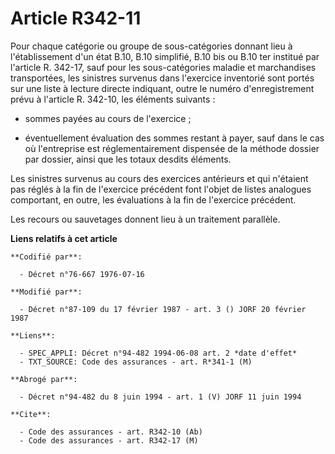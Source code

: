 # Article R342-11

Pour chaque catégorie ou groupe de sous-catégories donnant lieu à l'établissement d'un état B.10, B.10 simplifié, B.10 bis ou
B.10 ter institué par l'article R. 342-17, sauf pour les sous-catégories maladie et marchandises transportées, les sinistres
survenus dans l'exercice inventorié sont portés sur une liste à lecture directe indiquant, outre le numéro d'enregistrement
prévu à l'article R. 342-10, les éléments suivants :

- sommes payées au cours de l'exercice ;

- éventuellement évaluation des sommes restant à payer, sauf dans le cas où l'entreprise est réglementairement dispensée de
la méthode dossier par dossier, ainsi que les totaux desdits éléments.

Les sinistres survenus au cours des exercices antérieurs et qui n'étaient pas réglés à la fin de l'exercice précédent font
l'objet de listes analogues comportant, en outre, les évaluations à la fin de l'exercice précédent.

Les recours ou sauvetages donnent lieu à un traitement parallèle.

**Liens relatifs à cet article**

	**Codifié par**:

	  - Décret n°76-667 1976-07-16

	**Modifié par**:

	  - Décret n°87-109 du 17 février 1987 - art. 3 () JORF 20 février 1987

	**Liens**:

	  - SPEC_APPLI: Décret n°94-482 1994-06-08 art. 2 *date d'effet*
	  - TXT_SOURCE: Code des assurances - art. R*341-1 (M)

	**Abrogé par**:

	  - Décret n°94-482 du 8 juin 1994 - art. 1 (V) JORF 11 juin 1994

	**Cite**:

	  - Code des assurances - art. R342-10 (Ab)
	  - Code des assurances - art. R342-17 (M)
